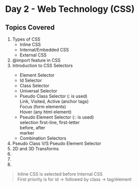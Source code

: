 # Day 2 - Web Technology (CSS)

## Topics Covered

<ol>
    <li>Types of CSS
        <ul>
            <li>Inline CSS</li>
            <li>Internal/Embedded CSS</li>
            <li>External CSS</li>
        </ul>
    </li>
    <li>@import feature in CSS</li>
    <li>Introduction to CSS Selectors </li>
        <ul>
            <li>Element Selector</li>
            <li>Id Selector</li>
            <li>Class Selector</li>
            <li>Universal Selector</li>
            <li>Pseudo Class Selector (: is used)<br>
                Link, Visited, Active (anchor tags) <br>
                Focus (form elements) <br>
                Hover (any html element)
            </li>
            <li>Pseudo Element Selector (:: is used)<br>
                selection first-line, first-letter<br>
                before, after<br> 
                marker
            </li>
            <li>Combination Selectors</li>
        </ul>
    <li>Pseudo Class V/S Pseudo Element Selector</li>
    <li>2D and 3D Transforms</li>
    <li></li>
    <li></li>
    <li></li>

</ol>

> Inline CSS is selected before Internal CSS <br>
> First priority is for id -> followed by class -> tag/element<br>
